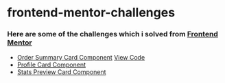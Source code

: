 # frontend-mentor-challenges
### Here are some of the challenges which i solved from [Frontend Mentor](https://www.frontendmentor.io/challenges)
- [Order Summary Card Component](https://uday-kiran77.github.io/frontend-mentor-challenges/order-summary-card/) [View Code](https://github.com)
- [Profile Card Component](https://uday-kiran77.github.io/frontend-mentor-challenges/profile-card-component/)
- [Stats Preview Card Component](https://uday-kiran77.github.io/frontend-mentor-challenges/stats-preview-card-component-main/)

